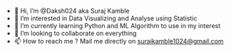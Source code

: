 - 👋 Hi, I’m @Daksh024 aka Suraj Kamble
- 👀 I’m interested in Data Visualizing and Analyse using Statistic 
- 🌱 I’m currently learning Python and ML Algorithm to use in my interest
- 💞️ I’m looking to collaborate on everything
- 📫 How to reach me ? Mail me directly on surajkamble1024@gmail.com

<!---
Daksh024/Daksh024 is a ✨ special ✨ repository because its `README.md` (this file) appears on your GitHub profile.
You can click the Preview link to take a look at your changes.
--->
